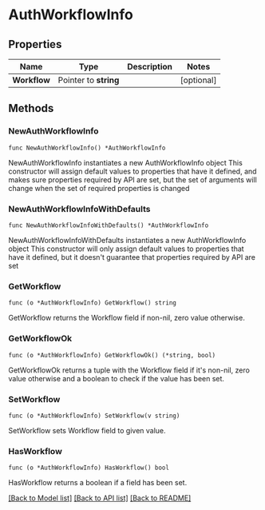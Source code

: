 # AuthWorkflowInfo

## Properties

Name | Type | Description | Notes
------------ | ------------- | ------------- | -------------
**Workflow** | Pointer to **string** |  | [optional] 

## Methods

### NewAuthWorkflowInfo

`func NewAuthWorkflowInfo() *AuthWorkflowInfo`

NewAuthWorkflowInfo instantiates a new AuthWorkflowInfo object
This constructor will assign default values to properties that have it defined,
and makes sure properties required by API are set, but the set of arguments
will change when the set of required properties is changed

### NewAuthWorkflowInfoWithDefaults

`func NewAuthWorkflowInfoWithDefaults() *AuthWorkflowInfo`

NewAuthWorkflowInfoWithDefaults instantiates a new AuthWorkflowInfo object
This constructor will only assign default values to properties that have it defined,
but it doesn't guarantee that properties required by API are set

### GetWorkflow

`func (o *AuthWorkflowInfo) GetWorkflow() string`

GetWorkflow returns the Workflow field if non-nil, zero value otherwise.

### GetWorkflowOk

`func (o *AuthWorkflowInfo) GetWorkflowOk() (*string, bool)`

GetWorkflowOk returns a tuple with the Workflow field if it's non-nil, zero value otherwise
and a boolean to check if the value has been set.

### SetWorkflow

`func (o *AuthWorkflowInfo) SetWorkflow(v string)`

SetWorkflow sets Workflow field to given value.

### HasWorkflow

`func (o *AuthWorkflowInfo) HasWorkflow() bool`

HasWorkflow returns a boolean if a field has been set.


[[Back to Model list]](../README.md#documentation-for-models) [[Back to API list]](../README.md#documentation-for-api-endpoints) [[Back to README]](../README.md)


